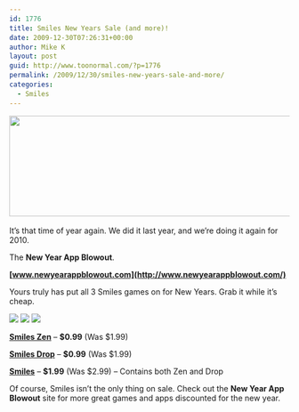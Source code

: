 ```yaml
---
id: 1776
title: Smiles New Years Sale (and more)!
date: 2009-12-30T07:26:31+00:00
author: Mike K
layout: post
guid: http://www.toonormal.com/?p=1776
permalink: /2009/12/30/smiles-new-years-sale-and-more/
categories:
  - Smiles
---
```

[<img src="/wp-content/uploads/2009/12/NewYearsBlowout-640x181.jpg" alt="" title="NewYearsBlowout" width="640" height="181" class="aligncenter size-large wp-image-1777" srcset="/wp-content/uploads/2009/12/NewYearsBlowout-640x181.jpg 640w, /wp-content/uploads/2009/12/NewYearsBlowout-450x127.jpg 450w, /wp-content/uploads/2009/12/NewYearsBlowout.jpg 750w" sizes="(max-width: 640px) 100vw, 640px" />](/wp-content/uploads/2009/12/NewYearsBlowout.jpg)
  
It&#8217;s that time of year again. We did it last year, and we&#8217;re doing it again for 2010.

The **New Year App Blowout**.

**[www.newyearappblowout.com](http://www.newyearappblowout.com/)**

Yours truly has put all 3 Smiles games on for New Years. Grab it while it&#8217;s cheap.

[![](http://www.smiles-game.com/SmilesZen2.png)](http://phobos.apple.com/WebObjects/MZStore.woa/wa/viewSoftware?id=297637863) [![](http://www.smiles-game.com/SmilesDrop2.png)](http://phobos.apple.com/WebObjects/MZStore.woa/wa/viewSoftware?id=298565024) [![](http://www.smiles-game.com/SmilesIcon2.png)](http://phobos.apple.com/WebObjects/MZStore.woa/wa/viewSoftware?id=294911522)

**[Smiles Zen](http://phobos.apple.com/WebObjects/MZStore.woa/wa/viewSoftware?id=297637863)** &#8211; **$0.99** (Was $1.99)
  
**[Smiles Drop](http://phobos.apple.com/WebObjects/MZStore.woa/wa/viewSoftware?id=298565024)** &#8211; **$0.99** (Was $1.99)
  
**[Smiles](http://phobos.apple.com/WebObjects/MZStore.woa/wa/viewSoftware?id=294911522)** &#8211; **$1.99** (Was $2.99) &#8211; Contains both Zen and Drop

Of course, Smiles isn&#8217;t the only thing on sale. Check out the **New Year App Blowout** site for more great games and apps discounted for the new year.